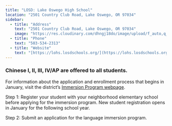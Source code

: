 ```yaml
---
title: "LOSD: Lake Oswego High School"
location: "2501 Country Club Road, Lake Oswego, OR 97034"
sidebar:
  - title: "Address"
    text: "2501 Country Club Road, Lake Oswego, OR 97034"
    image: "https://res.cloudinary.com/dhngj18do/image/upload/f_auto,q_auto/v1/images/activities/lohs-logo"
  - title: "Phone"
    text: "503-534-2313"
  - title: "Website"
    text: "[https://lohs.losdschools.org/](https://lohs.losdschools.org/)"
---
```


### Chinese I, II, III, IV/AP are offered to all students.

For information about the application and enrollment process that begins in January, visit the district’s [Immersion Program webpage](https://www.losdschools.org/curriculum-instruction/language-immersion-programs).

Step 1: Register your student with your neighborhood elementary school before applying for the immersion program. New student registration opens in January for the following school year.

Step 2: Submit an application for the language immersion program.

